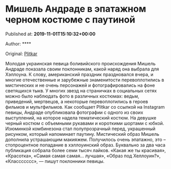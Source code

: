 
# Мишель Андраде в эпатажном черном костюме с паутиной

Published at: **2019-11-01T15:10:32+00:00**

Author: ****

Original: [Plitkar](https://plitkar.com.ua/mishel-andrade-v-jepatazhnom-chernom-kostjume-s-pautinoj/)

Молодая украинская певица боливийского происхождения Мишель Андраде показала своим поклонникам, какой наряд она выбрала для Хэллоуна. К слову, американский праздник праздновался вчера, и многие отечественные и зарубежные знаменитости перевоплотились в мистических и не очень персонажей и фотографировались на фоне светящихся тыкв. У многих звезд на страничках в социальных сетях можно было наблюдать фото в различных костюмах: ведьм, приведений, мертвецов, а некоторые перевоплотились в героев фильмов и мультфильмов.
Как сообщает Plitkar со ссылкой на Instagram певицы, Андраде опубликовала фотографии с одного из своих выступлений, на которое надела тематический костюм. На девушке черный костюм с объемными рукавами и короткими шортами с юбкой. Изюминкой комбинезона стал полупрозрачный перед, украшенный рисунком, который напоминает паутину.
Мистический образ Мишель дополнила устрашающим макияжем. Получилось очень эпатажно, это – стопроцентное попадание в хэллоуинский образ. Буквально за два часа публикация собрала более семи тысяч лайков. «Какая же ты красивая», «Красотка», «Самая самая самая… лучшая», «Образ под Хеллоуин?», «Классссссс», — пишут поклонники певицы.   
